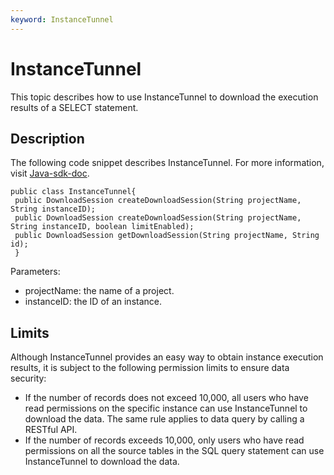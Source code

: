 ```yaml
---
keyword: InstanceTunnel
---
```


# InstanceTunnel

This topic describes how to use InstanceTunnel to download the execution results of a SELECT statement.

## Description

The following code snippet describes InstanceTunnel. For more information, visit [Java-sdk-doc](https://www.javadoc.io/doc/com.aliyun.odps/odps-sdk-core/0.31.3-public).

```
public class InstanceTunnel{
 public DownloadSession createDownloadSession(String projectName, String instanceID);
 public DownloadSession createDownloadSession(String projectName, String instanceID, boolean limitEnabled);
 public DownloadSession getDownloadSession(String projectName, String id);
 }
```

Parameters:

-   projectName: the name of a project.
-   instanceID: the ID of an instance.

## Limits

Although InstanceTunnel provides an easy way to obtain instance execution results, it is subject to the following permission limits to ensure data security:

-   If the number of records does not exceed 10,000, all users who have read permissions on the specific instance can use InstanceTunnel to download the data. The same rule applies to data query by calling a RESTful API.
-   If the number of records exceeds 10,000, only users who have read permissions on all the source tables in the SQL query statement can use InstanceTunnel to download the data.

